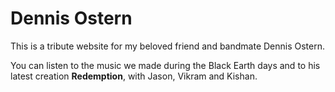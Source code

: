 # Dennis Ostern

This is a tribute website for my beloved friend and bandmate Dennis Ostern. 

You can listen to the music we made during the Black Earth days and to his latest creation **Redemption**, with Jason, Vikram and Kishan.
